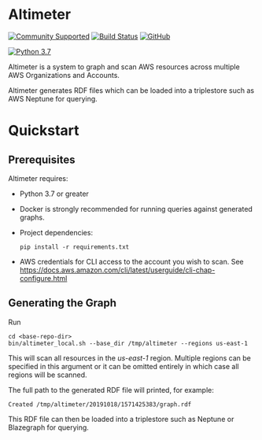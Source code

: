 # Altimeter

[![Community Supported](https://img.shields.io/badge/Support%20Level-Community%20Supported-457387.svg)](https://www.tableau.com/support-levels-it-and-developer-tools)
[![Build Status](https://img.shields.io/travis/com/tableau/altimeter.svg?branch=master)](https://travis-ci.com/tableau/altimeter)
[![GitHub](https://img.shields.io/badge/license-MIT-brightgreen.svg)](https://raw.githubusercontent.com/Tableau/altimeter/master/LICENSE)

[![Python 3.7](https://img.shields.io/badge/python-3.7-blue.svg)](https://www.python.org/downloads/release/python-370/)

Altimeter is a system to graph and scan AWS resources across multiple
AWS Organizations and Accounts.

Altimeter generates RDF files which can be loaded into a triplestore
such as AWS Neptune for querying.

# Quickstart

## Prerequisites

Altimeter requires:

  - Python 3.7 or greater
  - Docker is strongly recommended for running queries against generated
    graphs.
  - Project dependencies:

        pip install -r requirements.txt

  - AWS credentials for CLI access to the account you wish to scan. See
    <https://docs.aws.amazon.com/cli/latest/userguide/cli-chap-configure.html>

## Generating the Graph

Run

    cd <base-repo-dir>
    bin/altimeter_local.sh --base_dir /tmp/altimeter --regions us-east-1

This will scan all resources in the *us-east-1* region. Multiple regions
can be specified in this argument or it can be omitted entirely in which
case all regions will be scanned.

The full path to the generated RDF file will printed, for example:

    Created /tmp/altimeter/20191018/1571425383/graph.rdf

This RDF file can then be loaded into a triplestore such as Neptune or
Blazegraph for querying.
